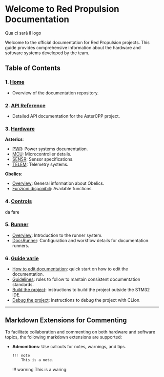 # Welcome to Red Propulsion Documentation

Qua ci sarà il logo

Welcome to the official documentation for Red Propulsion projects. This guide provides comprehensive information about the hardware and software systems developed by the team.

## Table of Contents

### 1. [Home](index.md)

- Overview of the documentation repository.

### 2. [API Reference](api/index.md)

- Detailed API documentation for the AsterCPP project.

### 3. [Hardware](hw/index.md)

**Asterics**:

  - [PWR](hw/asterics/pwr.md): Power systems documentation.
  - [MCU](hw/asterics/mcu.md): Microcontroller details.
  - [SENSR](hw/asterics/sensr.md): Sensor specifications.
  - [TELEM](hw/asterics/telem.md): Telemetry systems.

**Obelics**:

  - [Overview](hw/obelics.md): General information about Obelics.
  - [Funzioni disponibili](hw/obelics/funzioni_disponibili.md): Available functions.

### 4. [Controls](controls/index.md)

   da fare

### 5. [Runner](runner/index.md)

- [Overview](runner/index.md): Introduction to the runner system.
- [DocsRunner](runner/config_runner.md): Configuration and workflow details for documentation runners.

### 6. [Guide varie](guide)

- [How to edit documentation](guide/edit-docs.md): quick start on how to edit the documentation.
- [Guidelines](guide/docs-guidelines.md): rules to follow to mantain consistent documentation standards.
- [Build the project](guide/build-the-project.md): instructions to build the project outside the STM32 IDE.
- [Debug the project](guide/debug-the-project.md): instructions to debug the project with CLion.
---

## Markdown Extensions for Commenting

To facilitate collaboration and commenting on both hardware and software topics, the following markdown extensions are supported:

- **Admonitions**: Use callouts for notes, warnings, and tips.
  
    ```markdown
    !!! note
        This is a note.
    ```

    !!! warning
        This is a waring